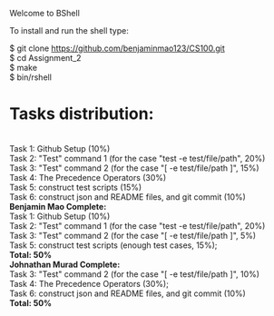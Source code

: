 Welcome to BShell

To install and run the shell type:

$ git clone  https://github.com/benjaminmao123/CS100.git <br />
$ cd Assignment_2 <br />
$ make <br />
$ bin/rshell <br />

<h1>
<strong>
Tasks distribution:
</strong>
</h1>
<br />
Task 1: Github Setup (10%)
<br />
Task 2: "Test" command 1 (for the case "test -e test/file/path", 20%)
<br />
Task 3: "Test" command 2 (for the case "[ -e test/file/path ]", 15%)
<br />
Task 4: The Precedence Operators (30%)
<br />
Task 5: construct test scripts (15%)
<br />
Task 6: construct json and README files, and git commit (10%)
<br />
<strong>
Benjamin Mao Complete:
</strong>
<br />
Task 1: Github Setup (10%)
<br />
Task 2: "Test" command 1 (for the case "test -e test/file/path", 20%)
<br />
Task 3: "Test" command 2 (for the case "[ -e test/file/path ]", 5%)
<br />
Task 5: construct test scripts (enough test cases, 15%);
<br />
<strong>
Total: 50%
</strong>
<br />
<strong>
Johnathan Murad Complete:
</strong>
<br />
Task 3: "Test" command 2 (for the case "[ -e test/file/path ]", 10%)
<br />
Task 4: The Precedence Operators (30%);
<br />
Task 6: construct json and README files, and git commit (10%) 
<br />
<strong>
Total: 50%
</strong>
<br />
